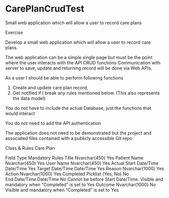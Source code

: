 # CarePlanCrudTest
Small web application which will allow a user to record care plans

Exercise

Develop a small web application which will allow a user to record care plans. 

The web application can be a simple single page but must be the point where the user interacts with the API CRUD functions
Communication with server to save, update and returning record will be done via Web APIs. 

As a user I should be able to perform following functions
1.	Create and update care plan record,
2.	Get notified if I break any rules mentioned below. (This also represents the data model)

You do not have to include the actual Database, just the functions that would interact

You do not need to add the API authentication  

The application does not need to be demonstrated but the project and associated files contained with a publicly accessible Git repo

Class & Rules
Care Plan

Field	Type	Mandatory	Rules
Title	Nvarchar(450)	Yes
Patient Name	Nvarchar(450)	Yes	
User Name	Nvarchar(450)	Yes	
Actual Start Date/Time	Date/Time	Yes	
Target Date/Time	Date/Time	Yes	
Reason	Nvarchar(1000)	Yes	
Action	Nvarchar(1000)	Yes	
Completed	Picklist (Yes, No)	No	
End Date/Time	Date/Time	No	Cannot be before Start Date/Time. Visible and mandatory when “Completed” is set to Yes
Outcome	Nvarchar(1000)	No	Visible and mandatory when “Completed” is set to Yes


